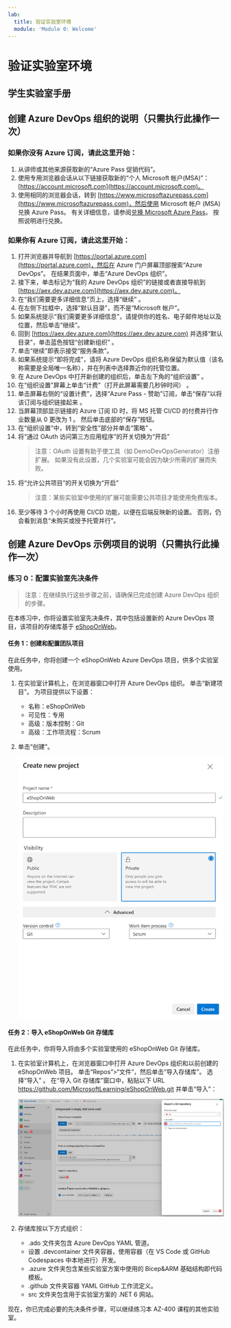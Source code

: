 ```yaml
---
lab:
  title: 验证实验室环境
  module: 'Module 0: Welcome'
---
```


# 验证实验室环境

## 学生实验室手册

## 创建 Azure DevOps 组织的说明（只需执行此操作一次）

### 如果你没有 Azure 订阅，请此这里开始：
1. 从讲师或其他来源获取新的“Azure Pass 促销代码”。
1. 使用专用浏览器会话从以下链接获取新的“个人 Microsoft 帐户(MSA)”：[https://account.microsoft.com](https://account.microsoft.com)。
1. 使用相同的浏览器会话，转到 [https://www.microsoftazurepass.com](https://www.microsoftazurepass.com)，然后使用 Microsoft 帐户 (MSA) 兑换 Azure Pass。 有关详细信息，请参阅[兑换 Microsoft Azure Pass](https://www.microsoftazurepass.com/Home/HowTo?Length=5)。 按照说明进行兑换。

### 如果你有 Azure 订阅，请此这里开始：

1. 打开浏览器并导航到 [https://portal.azure.com](https://portal.azure.com)，然后在 Azure 门户屏幕顶部搜索“Azure DevOps”。 在结果页面中，单击“Azure DevOps 组织”。
1. 接下来，单击标记为“我的 Azure DevOps 组织”的链接或者直接导航到 [https://aex.dev.azure.com](https://aex.dev.azure.com)。
1. 在“我们需要更多详细信息”页上，选择“继续” 。
1. 在左侧下拉框中，选择“默认目录”，而不是“Microsoft 帐户”。
1. 如果系统提示“我们需要更多详细信息”，请提供你的姓名、电子邮件地址以及位置，然后单击“继续”。
1. 回到 [https://aex.dev.azure.com](https://aex.dev.azure.com) 并选择“默认目录”，单击蓝色按钮“创建新组织” 。
1. 单击“继续”即表示接受“服务条款”。
1. 如果系统提示“即将完成”，请将 Azure DevOps 组织名称保留为默认值（该名称需要是全局唯一名称），并在列表中选择靠近你的托管位置。
1. 在 Azure DevOps 中打开新创建的组织后，单击左下角的“组织设置” 。
1. 在“组织设置”屏幕上单击“计费”（打开此屏幕需要几秒钟时间） 。
1. 单击屏幕右侧的“设置计费”，选择“Azure Pass - 赞助”订阅，单击“保存”以将该订阅与组织链接起来  。
1. 当屏幕顶部显示链接的 Azure 订阅 ID 时，将 MS 托管 CI/CD 的付费并行作业数量从 0 更改为 1  。 然后单击底部的“保存”按钮。
1. 在“组织设置”中，转到“安全性”部分并单击“策略”  。
1. 将“通过 OAuth 访问第三方应用程序”的开关切换为“开启” 
    > 注意：OAuth 设置有助于使工具（如 DemoDevOpsGenerator）注册扩展。 如果没有此设置，几个实验室可能会因为缺少所需的扩展而失败。
1. 将“允许公共项目”的开关切换为“开启” 
    > 注意：某些实验室中使用的扩展可能需要公共项目才能使用免费版本。
1. 至少等待 3 个小时再使用 CI/CD 功能，以便在后端反映新的设置。 否则，仍会看到消息“未购买或授予托管并行”。

## 创建 Azure DevOps 示例项目的说明（只需执行此操作一次）

### 练习 0：配置实验室先决条件

> 注意：在继续执行这些步骤之前，请确保已完成创建 Azure DevOps 组织的步骤。

在本练习中，你将设置实验室先决条件，其中包括设置新的 Azure DevOps 项目，该项目的存储库基于 [eShopOnWeb](https://github.com/MicrosoftLearning/eShopOnWeb)。

#### 任务 1：创建和配置团队项目

在此任务中，你将创建一个 eShopOnWeb Azure DevOps 项目，供多个实验室使用。

1. 在实验室计算机上，在浏览器窗口中打开 Azure DevOps 组织。 单击“新建项目”。 为项目提供以下设置：
    - 名称：eShopOnWeb
    - 可见性：专用
    - 高级：版本控制：Git
    - 高级：工作项流程：Scrum

2. 单击“创建”。

    ![创建项目](images/create-project.png)

#### 任务 2：导入 eShopOnWeb Git 存储库

在此任务中，你将导入将由多个实验室使用的 eShopOnWeb Git 存储库。

1. 在实验室计算机上，在浏览器窗口中打开 Azure DevOps 组织和以前创建的 eShopOnWeb 项目。 单击“Repos”>“文件”，然后单击“导入存储库”。  选择“导入”  。 在“导入 Git 存储库”窗口中，粘贴以下 URL https://github.com/MicrosoftLearning/eShopOnWeb.git 并单击“导入”： 

    ![导入存储库](images/import-repo.png)

2. 存储库按以下方式组织：
    - .ado 文件夹包含 Azure DevOps YAML 管道。
    - 设置 .devcontainer 文件夹容器，使用容器（在 VS Code 或 GitHub Codespaces 中本地进行）开发。
    - .azure 文件夹包含某些实验室方案中使用的 Bicep&ARM 基础结构即代码模板。
    - .github 文件夹容器 YAML GitHub 工作流定义。
    - src 文件夹包含用于实验室方案的 .NET 6 网站。

现在，你已完成必要的先决条件步骤，可以继续练习本 AZ-400 课程的其他实验室。
